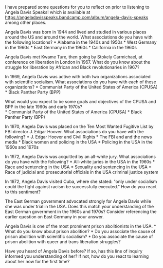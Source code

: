 I have prepared some questions for you to reflect on prior to listening to Angela Davis Speaks! which is available at https://angeladavisspeaks.bandcamp.com/album/angela-davis-speaks among other places.

Angela Davis was born in 1944 and lived and studied in various places around the US and around the world.  What associations do you have with the following locations?
	* Alabama in the 1940s and 1950s
	* West Germany in the 1960s
	* East Germany in the 1960s
	* California in the 1960s

Angela Davis met Kwame Ture, then going by Stokely Carmichael, at conference on liberation in London in 1967. What do you know about the struggle for liberation by African and Black revolutionaries in 1967?

In 1969, Angela Davis was active with both two organizations associated with scientific socialism. What associations do you have with each of these organizations?
	* Communist Party of the United States of America (CPUSA) 
	* Black Panther Party (BPP)

What would you expect to be some goals and objectives of the CPUSA and BPP in the late 1960s and early 1970s?	
	* Communist Party of the United States of America (CPUSA) 
	* Black Panther Party (BPP)

In 1970, Angela Davis was placed on the Ten Most Wanted Fugitive List by FBI director J. Edgar Hoover. What associations do you have with the following?
	* J. Edgar Hoover and Civil Rights
	* The FBI and and the news media
	* Black women and policing in the USA
	* Policing in the USA in the 1960s and 1970s
	
In 1972, Angela Davis was acquitted by an all-white jury. What associations do you have with the following?
	* All-white juries in the USA in the 1960s
	* Race and sentencing in the USA
	* Sexuality and sentencing in the USA
	* Race of judicial and prosecutorial officials in the USA criminal justice system
	
In 1972, Angela Davis visited Cuba, where she stated: "only under socialism could the fight against racism be successfully executed." How do you react to this sentiment?

The East German government advocated strongly for Angela Davis while she was under trial in the USA. Does this match your understanding of the East German government in the 1960s and 1970s? Consider referencing the earlier question on East Germany in your answer.

Angela Davis is one of the most prominent prison abolitionists in the USA. 
	* What do you know about prison abolition?
	* Do you associate the cause of prison abolition with scientific socialism?
	* Do you associate the cause of prison abolition with queer and trans liberation struggles?
	
Have you heard of Angela Davis before? If so, has this line of inquiry informed you understanding of her? If not, how do you react to learning about her now for the first time?
